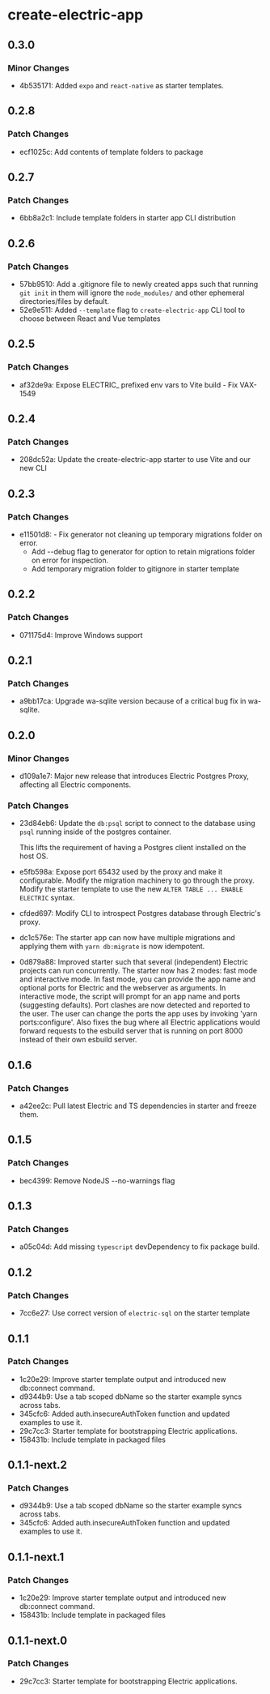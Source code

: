 # create-electric-app

## 0.3.0

### Minor Changes

- 4b535171: Added `expo` and `react-native` as starter templates.

## 0.2.8

### Patch Changes

- ecf1025c: Add contents of template folders to package

## 0.2.7

### Patch Changes

- 6bb8a2c1: Include template folders in starter app CLI distribution

## 0.2.6

### Patch Changes

- 57bb9510: Add a .gitignore file to newly created apps such that running `git init` in them will ignore the `node_modules/` and other ephemeral directories/files by default.
- 52e9e511: Added `--template` flag to `create-electric-app` CLI tool to choose between React and Vue templates

## 0.2.5

### Patch Changes

- af32de9a: Expose ELECTRIC\_ prefixed env vars to Vite build - Fix VAX-1549

## 0.2.4

### Patch Changes

- 208dc52a: Update the create-electric-app starter to use Vite and our new CLI

## 0.2.3

### Patch Changes

- e11501d8: - Fix generator not cleaning up temporary migrations folder on error.
  - Add --debug flag to generator for option to retain migrations folder on error for inspection.
  - Add temporary migration folder to gitignore in starter template

## 0.2.2

### Patch Changes

- 071175d4: Improve Windows support

## 0.2.1

### Patch Changes

- a9bb17ca: Upgrade wa-sqlite version because of a critical bug fix in wa-sqlite.

## 0.2.0

### Minor Changes

- d109a1e7: Major new release that introduces Electric Postgres Proxy, affecting all Electric components.

### Patch Changes

- 23d84eb6: Update the `db:psql` script to connect to the database using `psql` running inside of the postgres container.

  This lifts the requirement of having a Postgres client installed on the host OS.

- e5fb598a: Expose port 65432 used by the proxy and make it configurable. Modify the migration machinery to go through the proxy. Modify the starter template to use the new `ALTER TABLE ... ENABLE ELECTRIC` syntax.
- cfded697: Modify CLI to introspect Postgres database through Electric's proxy.
- dc1c576e: The starter app can now have multiple migrations and applying them with `yarn db:migrate` is now idempotent.
- 0d879a88: Improved starter such that several (independent) Electric projects can run concurrently.
  The starter now has 2 modes: fast mode and interactive mode.
  In fast mode, you can provide the app name and optional ports for Electric and the webserver as arguments.
  In interactive mode, the script will prompt for an app name and ports (suggesting defaults).
  Port clashes are now detected and reported to the user.
  The user can change the ports the app uses by invoking 'yarn ports:configure'.
  Also fixes the bug where all Electric applications would forward requests to the esbuild server that is running on port 8000 instead of their own esbuild server.

## 0.1.6

### Patch Changes

- a42ee2c: Pull latest Electric and TS dependencies in starter and freeze them.

## 0.1.5

### Patch Changes

- bec4399: Remove NodeJS --no-warnings flag

## 0.1.3

### Patch Changes

- a05c04d: Add missing `typescript` devDependency to fix package build.

## 0.1.2

### Patch Changes

- 7cc6e27: Use correct version of `electric-sql` on the starter template

## 0.1.1

### Patch Changes

- 1c20e29: Improve starter template output and introduced new db:connect command.
- d9344b9: Use a tab scoped dbName so the starter example syncs across tabs.
- 345cfc6: Added auth.insecureAuthToken function and updated examples to use it.
- 29c7cc3: Starter template for bootstrapping Electric applications.
- 158431b: Include template in packaged files

## 0.1.1-next.2

### Patch Changes

- d9344b9: Use a tab scoped dbName so the starter example syncs across tabs.
- 345cfc6: Added auth.insecureAuthToken function and updated examples to use it.

## 0.1.1-next.1

### Patch Changes

- 1c20e29: Improve starter template output and introduced new db:connect command.
- 158431b: Include template in packaged files

## 0.1.1-next.0

### Patch Changes

- 29c7cc3: Starter template for bootstrapping Electric applications.

